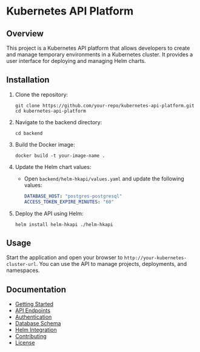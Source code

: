 # Kubernetes API Platform

## Overview
This project is a Kubernetes API platform that allows developers to create and manage temporary environments in a Kubernetes cluster. It provides a user interface for deploying and managing Helm charts.

## Installation
1. Clone the repository:
   ```shell
   git clone https://github.com/your-repo/kubernetes-api-platform.git
   cd kubernetes-api-platform
   ```

2. Navigate to the backend directory:
   ```shell
   cd backend
   ```

3. Build the Docker image:
   ```shell
   docker build -t your-image-name .
   ```

4. Update the Helm chart values:
   - Open `backend/helm-hkapi/values.yaml` and update the following values:
     ```yaml
     DATABASE_HOST: "postgres-postgresql"
     ACCESS_TOKEN_EXPIRE_MINUTES: "60"
     ```

5. Deploy the API using Helm:
   ```shell
   helm install helm-hkapi ./helm-hkapi
   ```

## Usage
Start the application and open your browser to `http://your-kubernetes-cluster-url`. You can use the API to manage projects, deployments, and namespaces.

## Documentation
- [Getting Started](docs/getting_started.md)
- [API Endpoints](docs/api_endpoints.md)
- [Authentication](docs/authentication.md)
- [Database Schema](docs/database_schema.md)
- [Helm Integration](docs/helm_integration.md)
- [Contributing](docs/contributing.md)
- [License](docs/license.md)
